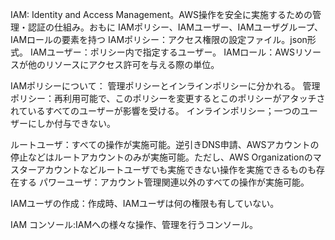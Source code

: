 IAM: Identity and Access Management。AWS操作を安全に実施するための管理・認証の仕組み。おもに
IAMポリシー、IAMユーザー、IAMユーザグループ、IAMロールの要素を持つ
IAMポリシー：アクセス権限の設定ファイル。json形式。
IAMユーザー：ポリシー内で指定するユーザー。
IAMロール：AWSリソースが他のリソースにアクセス許可を与える際の単位。

IAMポリシーについて：
管理ポリシーとインラインポリシーに分かれる。
管理ポリシー：再利用可能で、このポリシーを変更するとこのポリシーがアタッチされているすべてのユーザーが影響を受ける。
インラインポリシー；一つのユーザーにしか付与できない。

ルートユーザ：すべての操作が実施可能。逆引きDNS申請、AWSアカウントの停止などはルートアカウントのみが実施可能。ただし、AWS Organizationのマスターアカウントなどルートユーザでも実施できない操作を実施できるものも存在する
パワーユーザ：アカウント管理関連以外のすべての操作が実施可能。

IAMユーザの作成：作成時、IAMユーザは何の権限も有していない。

IAM コンソール:IAMへの様々な操作、管理を行うコンソール。
